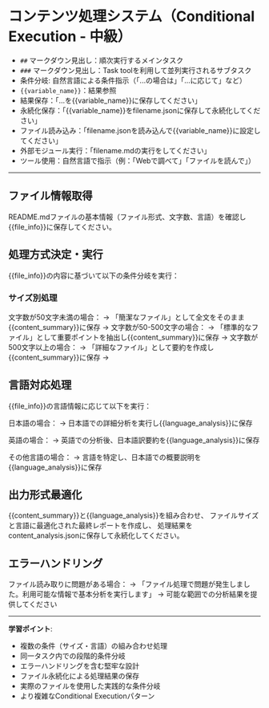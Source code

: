 # コンテンツ処理システム（Conditional Execution - 中級）

- `##` マークダウン見出し：順次実行するメインタスク
- `###` マークダウン見出し：Task toolを利用して並列実行されるサブタスク
- 条件分岐: 自然言語による条件指示（「...の場合は」「...に応じて」など）
- `{{variable_name}}`：結果参照
- 結果保存：「...を{{variable_name}}に保存してください」
- 永続化保存：「{{variable_name}}をfilename.jsonに保存して永続化してください」
- ファイル読み込み：「filename.jsonを読み込んで{{variable_name}}に設定してください」
- 外部モジュール実行：「filename.mdの実行をしてください」
- ツール使用：自然言語で指示（例：「Webで調べて」「ファイルを読んで」）
---

## ファイル情報取得
README.mdファイルの基本情報（ファイル形式、文字数、言語）を確認し{{file_info}}に保存してください。

## 処理方式決定・実行
{{file_info}}の内容に基づいて以下の条件分岐を実行：

### サイズ別処理
文字数が50文字未満の場合：
→ 「簡潔なファイル」として全文をそのまま{{content_summary}}に保存
→ 
文字数が50-500文字の場合：
→ 「標準的なファイル」として重要ポイントを抽出し{{content_summary}}に保存
→ 
文字数が500文字以上の場合：
→ 「詳細なファイル」として要約を作成し{{content_summary}}に保存
→ 
## 言語対応処理
{{file_info}}の言語情報に応じて以下を実行：

日本語の場合：
→ 日本語での詳細分析を実行し{{language_analysis}}に保存

英語の場合：
→ 英語での分析後、日本語訳要約を{{language_analysis}}に保存

その他言語の場合：
→ 言語を特定し、日本語での概要説明を{{language_analysis}}に保存

## 出力形式最適化
{{content_summary}}と{{language_analysis}}を組み合わせ、
ファイルサイズと言語に最適化された最終レポートを作成し、
処理結果をcontent_analysis.jsonに保存して永続化してください。

## エラーハンドリング
ファイル読み取りに問題がある場合：
→ 「ファイル処理で問題が発生しました。利用可能な情報で基本分析を実行します」
→ 可能な範囲での分析結果を提供してください

---

**学習ポイント**:
- 複数の条件（サイズ・言語）の組み合わせ処理
- 同一タスク内での段階的条件分岐
- エラーハンドリングを含む堅牢な設計
- ファイル永続化による処理結果の保存
- 実際のファイルを使用した実践的な条件分岐
- より複雑なConditional Executionパターン